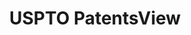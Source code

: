---
layout: default
bigquery: https://console.cloud.google.com/bigquery?p=patents-public-data&d=patentsview&page=dataset
citation: Attribution should be given to PatentsView for use, distribution, or derivative
  works.
code: https://github.com/CSSIP-AIR/PatentsView-Code-Snippets/
contributors: USPTO
cost: None
description: 'PatentsView includes US patent data including raw data (summaries, applications,
  pregrant applications), disambugations of inventors and assignees, and inventor
  gender estimates.  Also foreign priority data, # of figures and sheets, and government
  interest statements.'
documentation: https://patentsview.org/query/builder-faqs
last_edit: Mon, 04 Apr 2022 19:02:57 GMT
location: https://patentsview.org/
maintained_by: USPTO
record_creation_timestamp: 12/2/2020 17:20:46
schema_fields: '[''disamb_assignee_id_20200331'', ''latin_name'', ''male'', ''longitude'',
  ''text'', ''rule_47'', ''organization_id'', ''lname'', ''number'', ''dependent'',
  ''rawassignee_id'', ''rawinventor_id'', ''organization'', ''variety'', ''rel_id'',
  ''disamb_inventor_id_20170808'', ''name_first'', ''classification_value'', ''sequence'',
  ''disclaimer_date'', ''attribution_status'', ''disamb_inventor_id_20171003'', ''relkind'',
  ''assignee_id'', ''field_title'', ''name_last'', ''classification_level'', ''mainclass_id'',
  ''num_claims'', ''publication_number'', ''county_fips'', ''disamb_assignee_id_20200630'',
  ''doc_type'', ''filename'', ''sector_title'', ''lapse_of_patent'', ''fname'', ''type'',
  ''action_date'', ''status'', ''disamb_inventor_id_20171226'', ''term_grant'', ''category_id'',
  ''symbol_position'', ''group_id'', ''group'', ''num_sheets'', ''main_group'', ''f102_date'',
  ''field_id'', ''deceased'', ''disamb_assignee_id_20191231'', ''role'', ''doctype'',
  ''classification_data_source'', ''inventor_id'', ''state'', ''disamb_inventor_id_20200630'',
  ''withdrawn'', ''disamb_assignee_id_20200929'', ''disamb_inventor_id_20200929'',
  ''lawyer_id'', ''county'', ''series_code'', ''disamb_inventor_id_20180528'', ''name'',
  ''disamb_inventor_id_20191231'', ''application_id'', ''section'', ''abstract'',
  ''disamb_inventor_id_20190312'', ''male_flag'', ''subsection_id'', ''latlong'',
  ''level_three'', ''subclass_id'', ''disamb_inventor_id_20170307'', ''kind'', ''category'',
  ''_102_date'', ''ipc_class'', ''subgroup'', ''rawlocation_id'', ''num_figures'',
  ''location_id'', ''f371_date'', ''length'', ''city'', ''term_extension'', ''num'',
  ''contract_award_number'', ''disamb_assignee_id_20190820'', ''disamb_inventor_id_20201229'',
  ''title'', ''exemplary'', ''id'', ''disamb_inventor_id_20181127'', ''subclass'',
  ''country_transformed'', ''level_one'', ''reldocno'', ''subcategory_id'', ''disamb_inventor_id_20190820'',
  ''classification_status'', ''gi_statement'', ''citation_id'', ''disamb_assignee_id_20191008'',
  ''disamb_assignee_id_20190312'', ''latitude'', ''disamb_assignee_id_20181127'',
  ''ipc_version_indicator'', ''applicant_type'', ''disamb_inventor_id_20191008'',
  ''uuid'', ''term_disclaimer'', ''disamb_inventor_id_20200331'', ''country'', ''state_fips'',
  ''section_id'', ''_371_date'', ''patent_id'', ''subgroup_id'', ''designation'',
  ''level_two'', ''date'']'
shortname: patentsview
tags:
- disambiguation
- United States
- gender
terms_of_use: Creative Commons Attribution 4.0 International License.
timeframe: 1963-1999
title: USPTO PatentsView
uuid: cf1780b1-e265-4e49-8d1d-83b9cfe0fd9a
---